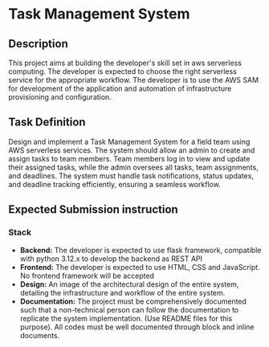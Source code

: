 # Task Management System

## Description
This project aims at building the developer's skill set in aws serverless computing. 
The developer is expected to choose the right serverless service for the appropriate workflow. 
The developer is to use the AWS SAM for development of the application and automation of infrastructure provisioning and configuration.

## Task Definition
Design and implement a Task Management System for a field team using AWS serverless services.
The system should allow an admin to create and assign tasks to team members. Team members log
in to view and update their assigned tasks, while the admin oversees all tasks, team assignments,
and deadlines. The system must handle task notifications, status updates, and deadline tracking
efficiently, ensuring a seamless workflow.

## Expected Submission instruction
### Stack
- **Backend:** The developer is expected to use flask framework, compatible with python 3.12.x to develop the backend as REST API
- **Frontend:** The developer is expected to use HTML, CSS and JavaScript. No frontend framework will be accepted
- **Design:** An image of the architectural design of the entire system, detailing the infrastructure and workflow of the entire system.
- **Documentation:** The project must be comprehensively documented such that a non-technical person can follow the documentation to replicate the system implementation. (Use README files for this purpose). All codes must be well documented through block and inline documents.

